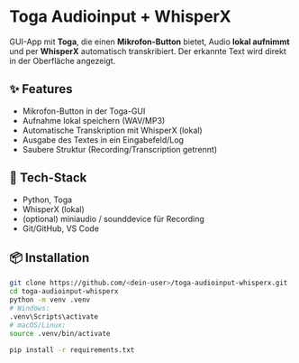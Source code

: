 # Toga Audioinput + WhisperX

GUI-App mit **Toga**, die einen **Mikrofon-Button** bietet, Audio **lokal aufnimmt** und per **WhisperX** automatisch transkribiert. Der erkannte Text wird direkt in der Oberfläche angezeigt.

## ✨ Features
- Mikrofon-Button in der Toga-GUI
- Aufnahme lokal speichern (WAV/MP3)
- Automatische Transkription mit WhisperX (lokal)
- Ausgabe des Textes in ein Eingabefeld/Log
- Saubere Struktur (Recording/Transcription getrennt)

## 🧰 Tech-Stack
- Python, Toga
- WhisperX (lokal)
- (optional) miniaudio / sounddevice für Recording
- Git/GitHub, VS Code

## 📦 Installation
```bash
git clone https://github.com/<dein-user>/toga-audioinput-whisperx.git
cd toga-audioinput-whisperx
python -m venv .venv
# Windows:
.venv\Scripts\activate
# macOS/Linux:
source .venv/bin/activate

pip install -r requirements.txt

